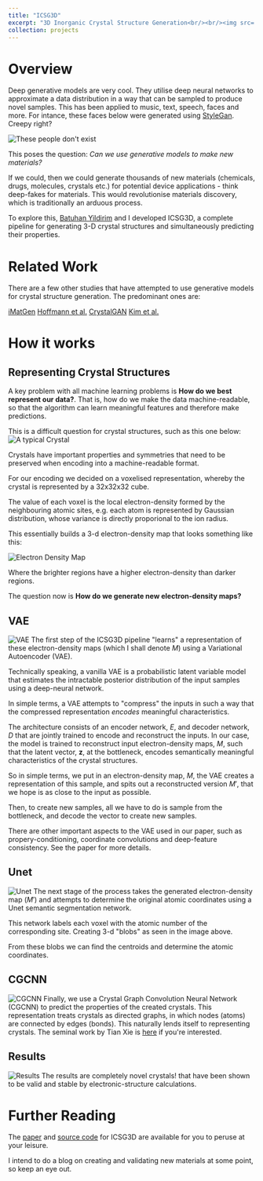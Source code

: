 ```yaml
---
title: "ICSG3D"
excerpt: "3D Inorganic Crystal Structure Generation<br/><br/><img src='/images/toc.png' width=200px>"
collection: projects
---
```


# Overview
Deep generative models are very cool. They utilise deep neural networks to approximate a data distribution in a way that can be sampled to produce novel samples. This has been applied to music, text, speech, faces and more. For intance, these faces below were generated using [StyleGan](https://github.com/NVlabs/stylegan). Creepy right?

![These people don't exist](/images/stylegan.png)

This poses the question: <i>Can we use generative models to make new materials?</i>

If we could, then we could generate thousands of new materials (chemicals, drugs, molecules, crystals etc.) for potential device applications - think deep-fakes for materials. This would revolutionise materials discovery, which is traditionally an arduous process.

To explore this, [Batuhan Yildirim](https://by256.github.io) and I developed ICSG3D, a complete pipeline for generating 3-D crystal structures and simultaneously predicting their properties.

# Related Work
There are a few other studies that have attempted to use generative models for crystal structure generation. The predominant ones are:

[iMatGen](https://www.sciencedirect.com/science/article/pii/S2590238519301754)
[Hoffmann et al.](https://arxiv.org/abs/1909.00949)
[CrystalGAN](https://arxiv.org/abs/1810.11203)
[Kim et al.](https://arxiv.org/abs/2004.01396)

# How it works
## Representing Crystal Structures
A key problem with all machine learning problems is <b> How do we best represent our data?</b>. That is, how do we make the data machine-readable, so that the algorithm can learn meaningful features and therefore make predictions.

This is a difficult question for crystal structures, such as this one below:
![A typical Crystal](/images/dycro3.png)

Crystals have important properties and symmetries that need to be preserved when encoding into a machine-readable format. 

For our encoding we decided on a voxelised representation, whereby the crystal is represented by a 32x32x32 cube.

The value of each voxel is the local electron-density formed by the neighbouring atomic sites, e.g. each atom is represented by  Gaussian distribution, whose variance is directly proporional to the ion radius.

This essentially builds a 3-d electron-density map that looks something like this:

![Electron Density Map](/images/M.png)

Where the brighter regions have a higher electron-density than darker regions.

The question now is <b> How do we generate new electron-density maps?</b>

## VAE
![VAE](/images/crystal_vae-1.png)
The first step of the ICSG3D pipeline "learns" a representation of these electron-density maps (which I shall denote $M$) using a Variational Autoencoder (VAE). 

Technically speaking, a vanilla VAE is a probabilistic latent variable model that estimates the intractable posterior distribution of the input samples using a deep-neural network. 

In simple terms, a VAE attempts to "compress" the inputs in such a way that the compressed representation <i>encodes</i> meaningful characteristics. 

 The architecture consists of an encoder network, $E$, and decoder network, $D$ that are jointly trained to encode and reconstruct the inputs. In our case, the model is trained to reconstruct input electron-density maps, $M$, such that the latent vector, $\mathbf{z}$, at the bottleneck, encodes semantically meaningful characteristics of the crystal structures.

 So in simple terms, we put in an electron-density map, $M$, the VAE creates a representation of this sample, and spits out a reconstructed version $M'$, that we hope is as close to the input as possible.

 Then, to create new samples, all we have to do is sample from the bottleneck, and decode the vector to create new samples.

 There are other important aspects to the VAE used in our paper, such as propery-conditioning,  coordinate convolutions and deep-feature consistency. See the paper for more details.

## Unet
![Unet](/images/unet.png)
The next stage of the process takes the generated electron-density map ($M'$) and attempts to determine the original atomic coordinates using a Unet semantic segmentation network. 

This network labels each voxel with the atomic number of the corresponding site. Creating 3-d "blobs" as seen in the image above.

From these blobs we can find the centroids and determine the atomic coordinates.

## CGCNN
![CGCNN](/images/gnn-1.png)
Finally, we use a Crystal Graph Convolution Neural Network (CGCNN) to predict the properties of the created crystals. This representation treats crystals as directed graphs, in which nodes (atoms) are connected by edges (bonds). This naturally lends itself to representing crystals. The seminal work by Tian Xie is [here](https://arxiv.org/abs/1710.10324) if you're interested.

## Results
![Results](/images/rand_gens-1.png)
The results are completely novel crystals! that have been shown to be valid and stable by electronic-structure calculations.

# Further Reading
The [paper](https://pubs.acs.org/doi/10.1021/acs.jcim.0c00464) and [source code](https://github.com/by256/icsg3d) for ICSG3D are  available for you to peruse at your leisure. 

I intend to do a blog on creating and validating new materials at some point, so keep an eye out.

